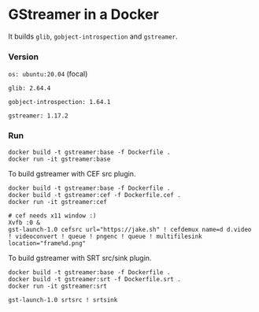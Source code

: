 # GStreamer in a Docker

It builds `glib`, `gobject-introspection` and `gstreamer`.


### Version
`os: ubuntu:20.04` (focal)

`glib: 2.64.4`

`gobject-introspection: 1.64.1`

`gstreamer: 1.17.2`


### Run
```
docker build -t gstreamer:base -f Dockerfile .
docker run -it gstreamer:base
```

To build gstreamer with CEF src plugin.
```
docker build -t gstreamer:base -f Dockerfile .
docker build -t gstreamer:cef -f Dockerfile.cef .
docker run -it gstreamer:cef

# cef needs x11 window :)
Xvfb :0 &
gst-launch-1.0 cefsrc url="https://jake.sh" ! cefdemux name=d d.video ! videoconvert ! queue ! pngenc ! queue ! multifilesink location="frame%d.png"
```

To build gstreamer with SRT src/sink plugin.
```
docker build -t gstreamer:base -f Dockerfile .
docker build -t gstreamer:srt -f Dockerfile.srt .
docker run -it gstreamer:srt

gst-launch-1.0 srtsrc ! srtsink
```
